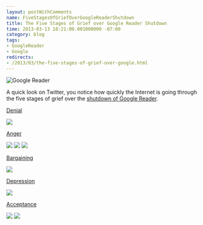 ```yaml
---
layout: postWithComments
name: FiveStagesOfGriefOverGoogleReaderShutdown
title: The Five Stages of Grief over Google Reader Shutdown
time: 2013-03-13 18:21:00.001000000 -07:00
category: blog
tags:
- GoogleReader
- Google
redirects:
- /2013/03/the-five-stages-of-grief-over-google.html
---
```

<img class="imageOnRight" title="Google Reader" src="{{ site.baseurl }}public/images/FiveStagesOfGriefOverGoogleReaderShutdown/GoogleReaderLogo.jpg">

A quick look on Twitter, you notice how quickly the Internet is going through the five stages of grief over the [shutdown of Google Reader](http://googleblog.blogspot.ca/2013/03/a-second-spring-of-cleaning.html).

[Denial](http://en.wikipedia.org/wiki/Denial)

 <img class="imageInCenter" src="{{ site.baseurl }}public/images/FiveStagesOfGriefOverGoogleReaderShutdown/Tweets-1-01.png">

[Anger](http://en.wikipedia.org/wiki/Anger)

<img class="imageInCenter" src="{{ site.baseurl }}public/images/FiveStagesOfGriefOverGoogleReaderShutdown/Tweets-2-01.png">
<img class="imageInCenter" src="{{ site.baseurl }}public/images/FiveStagesOfGriefOverGoogleReaderShutdown/Tweets-2-02.png">
<img class="imageInCenter" src="{{ site.baseurl }}public/images/FiveStagesOfGriefOverGoogleReaderShutdown/Tweets-2-03.png">

[Bargaining](http://en.wikipedia.org/wiki/Bargaining)

<img class="imageInCenter" src="{{ site.baseurl }}public/images/FiveStagesOfGriefOverGoogleReaderShutdown/Tweets-3-01.png">

[Depression](http://en.wikipedia.org/wiki/Depression_(mood))

<img class="imageInCenter" src="{{ site.baseurl }}public/images/FiveStagesOfGriefOverGoogleReaderShutdown/Tweets-4-01.png">

[Acceptance](http://en.wikipedia.org/wiki/Acceptance)

<img class="imageInCenter" src="{{ site.baseurl }}public/images/FiveStagesOfGriefOverGoogleReaderShutdown/Tweets-5-01.png">
<img class="imageInCenter" src="{{ site.baseurl }}public/images/FiveStagesOfGriefOverGoogleReaderShutdown/Tweets-5-01.png">
